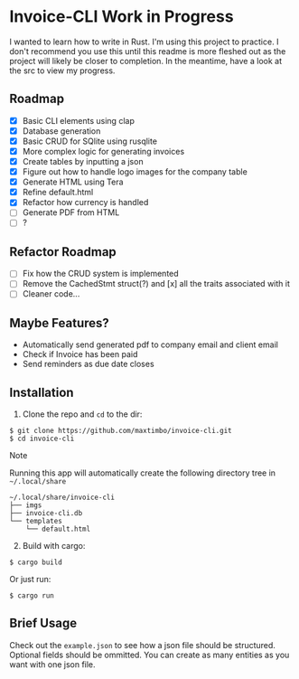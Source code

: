 # Invoice-CLI Work in Progress

I wanted to learn how to write in Rust. I'm using this project to practice. I don't recommend you use this until this readme is more fleshed out as the project will likely be closer to completion. In the meantime, have a look at the src to view my progress.

## Roadmap
- [x] Basic CLI elements using clap
- [x] Database generation
- [x] Basic CRUD for SQlite using rusqlite
- [x] More complex logic for generating invoices
- [x] Create tables by inputting a json
- [x] Figure out how to handle logo images for the company table
- [x] Generate HTML using Tera
- [x] Refine default.html
- [x] Refactor how currency is handled
- [ ] Generate PDF from HTML
- [ ] ?

## Refactor Roadmap
- [ ] Fix how the CRUD system is implemented
- [ ] Remove the CachedStmt struct(?) and [x] all the traits associated with it
- [ ] Cleaner code...

## Maybe Features?
- Automatically send generated pdf to company email and client email
- Check if Invoice has been paid
- Send reminders as due date closes

## Installation

1. Clone the repo and `cd` to the dir:

```
$ git clone https://github.com/maxtimbo/invoice-cli.git
$ cd invoice-cli
```
> [!NOTE]
> Running this app will automatically create the following directory tree in `~/.local/share`
> ```
> ~/.local/share/invoice-cli
> ├── imgs
> ├── invoice-cli.db
> └── templates
>     └── default.html
> ```


2. Build with cargo:

```
$ cargo build
```
Or just run:
```
$ cargo run
```

## Brief Usage

Check out the `example.json` to see how a json file should be structured. Optional fields should be ommitted. You can create as many entities as you want with one json file.
